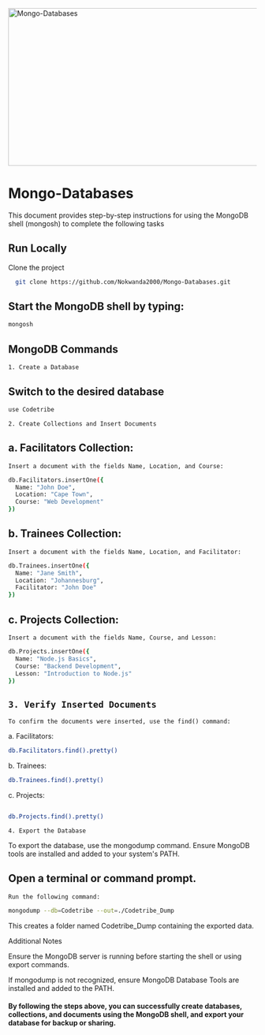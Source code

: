 <img src="https://socialify.git.ci/Nokwanda2000/Mongo-Databases/image?language=1&owner=1&name=1&stargazers=1&theme=Light" alt="Mongo-Databases" width="640" height="320" />

<h1>Mongo-Databases</h1>



<p>This document provides step-by-step instructions for using the MongoDB shell (mongosh) to complete the following tasks</p>



## Run Locally
Clone the project
```bash
  git clone https://github.com/Nokwanda2000/Mongo-Databases.git
```


## Start the MongoDB shell by typing:
```bash
mongosh
```

## MongoDB Commands

`1. Create a Database`

## Switch to the desired database
```bash
use Codetribe
```
`2. Create Collections and Insert Documents`

## a. Facilitators Collection:

`Insert a document with the fields Name, Location, and Course:`
```bash
db.Facilitators.insertOne({
  Name: "John Doe",
  Location: "Cape Town",
  Course: "Web Development"
})
```
## b. Trainees Collection:

`Insert a document with the fields Name, Location, and Facilitator:`
```bash
db.Trainees.insertOne({
  Name: "Jane Smith",
  Location: "Johannesburg",
  Facilitator: "John Doe"
})
```
## c. Projects Collection:

`Insert a document with the fields Name, Course, and Lesson:`
```bash
db.Projects.insertOne({
  Name: "Node.js Basics",
  Course: "Backend Development",
  Lesson: "Introduction to Node.js"
})
```
## `3. Verify Inserted Documents`

`To confirm the documents were inserted, use the find() command:`

a. Facilitators:
``` bash
db.Facilitators.find().pretty()
```

b. Trainees:

```bash
db.Trainees.find().pretty()
```

c. Projects:
```bash

db.Projects.find().pretty()
```

`4. Export the Database`

To export the database, use the mongodump command. Ensure MongoDB tools are installed and added to your system's PATH.

## Open a terminal or command prompt.

`Run the following command:`
```bash
mongodump --db=Codetribe --out=./Codetribe_Dump
```

This creates a folder named Codetribe_Dump containing the exported data.

Additional Notes

Ensure the MongoDB server is running before starting the shell or using export commands.

If mongodump is not recognized, ensure MongoDB Database Tools are installed and added to the PATH.



<h4>By following the steps above, you can successfully create databases, collections, and documents using the MongoDB shell, and export your database for backup or sharing.</h4>

